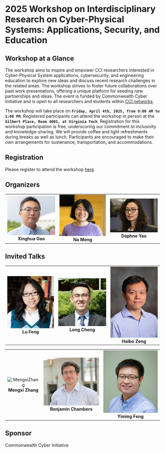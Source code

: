 # 2025 Workshop on Interdisciplinary Research on Cyber-Physical Systems: Applications, Security, and Education

## Workshop at a Glance
The workshop aims to inspire and empower CCI researchers interested in Cyber-Physical System applications, cybersecurity, and engineering education to explore new ideas and discuss recent research challenges in the related areas. The workshop strives to foster future collaborations over past work presentations, offering a unique platform for seeding new partnerships and ideas. The event is funded by Commonwealth Cyber Initiative and is open to all researchers and students within [CCI networks](https://cyberinitiative.org/).

The workshop will take place on **`Friday, April 4th, 2025, from 9:00 AM to 1:00 PM`**. Registered participants can attend the workshop in person at the **`Gilbert Place, Room 4001, at Virginia Tech`**.
Registration for this workshop participation is free, underscoring our commitment to inclusivity and knowledge-sharing. We will provide coffee and light refreshments during breaks as well as lunch. Participants are encouraged to make their own arrangements for sustenance, transportation, and accommodations.

## Registration
Please register to attend the workshop [here](https://docs.google.com/forms/d/e/1FAIpQLSe5cdHj8TLBz1V_uehZOWMdS8qpbYalDlOtEXAmT9Z1BCPWGA/viewform?usp=dialog).

## Organizers

<table>
  <tr>
    <td align="center">
      <img src="image/gao.png" alt="gao" width="200"/><br />
      <strong>Xinghua Gao</strong>
    </td>
    <td align="center">
      <img src="image/Meng.jpg" alt="Meng" width="200"/><br />
      <strong>Na Meng</strong>
    </td>
    <td align="center">
      <img src="image/Yao.jpg" alt="Yao" width="200"/><br />
      <strong>Daphne Yao</strong>
    </td>
  </tr>
</table>

## Invited Talks

<table>
  <tr>
    <td align="center">
      <img src="image/LuFeng.jpg" alt="LuFeng" width="200"/><br />
      <strong>Lu Feng</strong>
    </td>
    <td align="center">
      <img src="image/LongChen.jpg" alt="LongChen" width="200"/><br />
      <strong>Long Cheng</strong>
    </td>
    <td align="center">
      <img src="image/Haibozeng.jpg" alt="Haibozeng" width="200"/><br />
      <strong>Haibo Zeng</strong>
    </td>
  </tr>
</table>

<table>
  <tr>
    <td align="center">
      <img src="image/image/MengxiZhang .jpg" alt="MengxiZhang" width="200"/><br />
      <strong>Mengxi Zhang</strong>
    </td>
    <td align="center">
      <img src="image/BenChambers.jpg" alt="BenChambers" width="200"/><br />
      <strong>Benjamin Chambers</strong>
    </td>
    <td align="center">
      <img src="image/YimingFeng.jpg" alt="YimingFeng" width="200"/><br />
      <strong>Yiming Feng</strong>
    </td>
  </tr>
</table>

## Sponsor
Commonwealth Cyber Initiative

